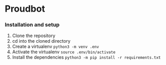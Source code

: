 # Proudbot



### Installation and setup

1. Clone the repository
2. cd into the cloned directory
3. Create a virtualenv `python3 -m venv .env`
4. Activate the virtualenv `source .env/bin/activate`
5. Install the dependencies `python3 -m pip install -r requirements.txt`

 
